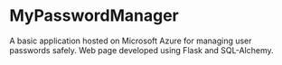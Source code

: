 # MyPasswordManager
A basic application hosted on Microsoft Azure for managing user passwords safely. Web page developed using Flask and SQL-Alchemy.
